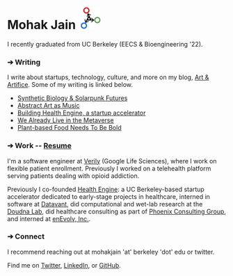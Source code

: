 # Mohak Jain <img className="" src="./simple-logo.png" alt="" height="50rem"/>

I recently graduated from UC Berkeley (EECS & Bioengineering '22).

### ➔ Writing

I write about startups, technology, culture, and more on my blog, <a href="https://mohakjain.substack.com/" target="_blank">Art & Artifice</a>. Some of my writing is linked below.

- <a href="https://mohakjain.substack.com/p/synthetic-biology-and-solarpunk-futures" target="_blank">Synthetic Biology & Solarpunk Futures</a>
- <a href="https://mohakjain.substack.com/p/to-look-at-an-abstract-art-piece" target="_blank">Abstract Art as Music</a>
- <a href="https://mohakjain.substack.com/p/starting-health-engine-a-startup" target="_blank">Building Health Engine, a startup accelerator</a>
- <a href="https://mohakjain.substack.com/p/we-already-live-in-the-metaverse" target="_blank">We Already Live in the Metaverse</a>
- <a href="https://mohakjain.substack.com/p/plant-based-food-needs-to-be-bold" target="_blank">Plant-based Food Needs To Be Bold</a>

### ➔ Work -- <a href="./mohakjainresume.pdf" target="_blank">Resume</a>

I'm a software engineer at <a href="https://verily.com/" target="_blank">Verily</a> (Google Life Sciences), where I work on flexible patient enrollment. Previously I worked on a telehealth platform serving patients dealing with opioid addiction.

Previously I co-founded <a href="https://www.readysethealth.io/" target="_blank">Health Engine</a>: a UC Berkeley-based startup accelerator dedicated to early-stage projects in healthcare, interned in software at <a href="https://datavant.com/" target="_blank">Datavant</a>, did computational and wet-lab research at the <a href="https://doudnalab.org/" target="_blank">Doudna Lab</a>, did healthcare consulting as part of <a href="https://phoenix.berkeley.edu/" target="_blank">Phoenix Consulting Group</a>, and interned at <a href="https://www.businesswire.com/news/home/20200319005183/en/Zymergen-Announces-Acquisition-of-enEvolv-Accelerating-Ability-to-Deliver-High-Value-Products-to-Market" target="_blank">enEvolv, Inc.</a>.

### ➔ Connect

I recommend reaching out at mohakjain 'at' berkeley 'dot' edu or twitter.

Find me on
<a href="https://twitter.com/mohakjain_" target="_blank">Twitter</a>,
<a href="https://www.linkedin.com/in/mohak-jain/" target="_blank">LinkedIn</a>, or
<a href="https://github.com/mohakjain" target="_blank">GitHub</a>.
